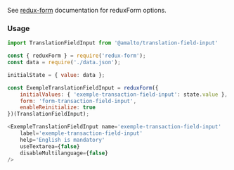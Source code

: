 See [redux-form](https://redux-form.com/6.0.0-rc.1/docs/api/reduxform.md/) documentation for reduxForm options.

### Usage

```typescript
import TranslationFieldInput from '@amalto/translation-field-input'
```

```javascript
const { reduxForm } = require('redux-form');
const data = require('./data.json');

initialState = { value: data };

const ExempleTranslationFieldInput = reduxForm({
    initialValues: { 'exemple-transaction-field-input': state.value },
    form: 'form-transaction-field-input',
    enableReinitialize: true
})(TranslationFieldInput);

<ExempleTranslationFieldInput name='exemple-transaction-field-input'
    label='exemple-transaction-field-input'
    help='English is mandatory'
    useTextarea={false}
    disableMultilanguage={false}
/>
```